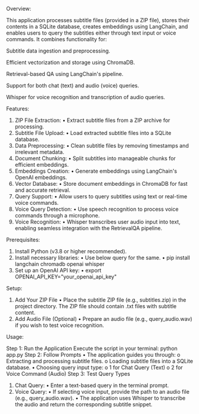 Overview:

This application processes subtitle files (provided in a ZIP file), stores their contents in a SQLite database, creates embeddings using LangChain, and enables users to query the subtitles either through text input or voice commands. It combines functionality for:

Subtitle data ingestion and preprocessing.

Efficient vectorization and storage using ChromaDB.

Retrieval-based QA using LangChain's pipeline.

Support for both chat (text) and audio (voice) queries.

Whisper for voice recognition and transcription of audio queries.

Features:

1. ZIP File Extraction:
•	Extract subtitle files from a ZIP archive for processing.
2. Subtitle File Upload:
•	Load extracted subtitle files into a SQLite database.
3. Data Preprocessing:
•	Clean subtitle files by removing timestamps and irrelevant metadata.
4. Document Chunking:
•	Split subtitles into manageable chunks for efficient embeddings.
5. Embeddings Creation:
•	Generate embeddings using LangChain's OpenAI embeddings.
6. Vector Database:
•	Store document embeddings in ChromaDB for fast and accurate retrieval.
7. Query Support:
•	Allow users to query subtitles using text or real-time voice commands.
8. Voice Query Detection:
•	Use speech recognition to process voice commands through a microphone.
9. Voice Recognition:
•	Whisper transcribes user audio input into text, enabling seamless integration with the RetrievalQA pipeline.

Prerequisites:

1. Install Python (v3.8 or higher recommended).
2. Install necessary libraries:
•	Use below query for the same.
•	pip install langchain chromadb openai whisper
4. Set up an OpenAI API key:
•	export OPENAI_API_KEY="your_openai_api_key"

Setup:

1. Add Your ZIP File
•	Place the subtitle ZIP file (e.g., subtitles.zip) in the project directory. The ZIP file should contain .txt files with subtitle content.
2. Add Audio File (Optional)
•	Prepare an audio file (e.g., query_audio.wav) if you wish to test voice recognition.

Usage:

Step 1: Run the Application
	Execute the script in your terminal:
	python app.py
Step 2: Follow Prompts
•	The application guides you through:
o	Extracting and processing subtitle files.
o	Loading subtitle files into a SQLite database.
•	Choosing query input type:
o	1 for Chat Query (Text)
o	2 for Voice Command (Audio)
Step 3: Test Query Types
1. Chat Query:
•	Enter a text-based query in the terminal prompt.
2. Voice Query:
•	If selecting voice input, provide the path to an audio file (e.g., query_audio.wav).
•	The application uses Whisper to transcribe the audio and return the corresponding subtitle snippet.

